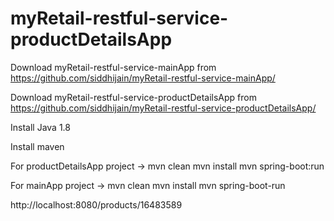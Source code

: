 # myRetail-restful-service-productDetailsApp


Download myRetail-restful-service-mainApp from https://github.com/siddhijain/myRetail-restful-service-mainApp/

Download myRetail-restful-service-productDetailsApp from https://github.com/siddhijain/myRetail-restful-service-productDetailsApp/

Install Java 1.8

Install maven

For productDetailsApp project -> 
  mvn clean
  mvn install
  mvn spring-boot:run

For mainApp project ->
  mvn clean 
  mvn install
  mvn spring-boot-run
  
http://localhost:8080/products/16483589
